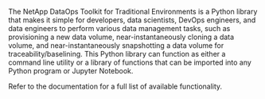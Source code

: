 The NetApp DataOps Toolkit for Traditional Environments is a Python library
that makes it simple for developers, data scientists, DevOps engineers, and data engineers to perform various
data management tasks, such as provisioning a new data volume,
near-instantaneously cloning a data volume, and near-instantaneously
snapshotting a data volume for traceability/baselining. This Python library can
function as either a command line utility or a library of functions that can be 
imported into any Python program or Jupyter Notebook.

Refer to the documentation for a full list of available functionality.